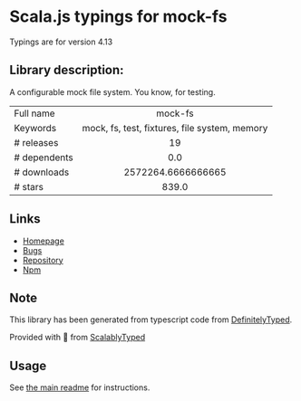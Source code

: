 
# Scala.js typings for mock-fs

Typings are for version 4.13

## Library description:
A configurable mock file system.  You know, for testing.

|                    |                 |
| ------------------ | :-------------: |
| Full name          | mock-fs |
| Keywords           | mock, fs, test, fixtures, file system, memory |
| # releases         | 19 |
| # dependents       | 0.0 |
| # downloads        | 2572264.6666666665 |
| # stars            | 839.0 |

## Links
- [Homepage](https://github.com/tschaub/mock-fs)
- [Bugs](https://github.com/tschaub/mock-fs/issues)
- [Repository](https://github.com/tschaub/mock-fs)
- [Npm](https://www.npmjs.com/package/mock-fs)
    


## Note
This library has been generated from typescript code from [DefinitelyTyped](https://definitelytyped.org).

Provided with :purple_heart: from [ScalablyTyped](https://github.com/oyvindberg/ScalablyTyped)

## Usage
See [the main readme](../../readme.md) for instructions.


